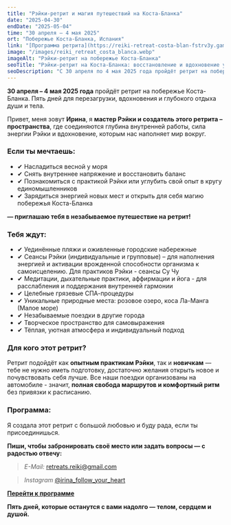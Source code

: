 ```yaml
---
title: "Рэйки-ретрит и магия путешествий на Коста-Бланка"
date: "2025-04-30"
endDate: "2025-05-04"
time: "30 апреля – 4 мая 2025"
ort: "Побережье Коста-Бланка, Испания"
link: "[Программа ретрита](https://reiki-retreat-costa-blan-fstrv3y.gamma.site/?fbclid=PAZXh0bgNhZW0CMTEAAaYxthSB7zNtXsGOq_nyJCrPwrHyRA2QjgGGK2QR8T3wKzcq2XTFPeEqg0A_aem_Sao9ssCnj8rtJcqRBxFUmQ)"
image: "/images/reiki_retreat_costa_blanca.webp"
imageAlt: "Рэйки-ретрит на побережье Коста-Бланка"
seoTitle: "Рэйки-ретрит на Коста-Бланка: восстановление и вдохновение у моря"
seoDescription: "С 30 апреля по 4 мая 2025 года пройдёт ретрит на побережье Коста-Бланка: практика Рэйки, медитации, йога, творческие сессии и путешествия по удивительным природным местам."
---
```


**30 апреля – 4 мая 2025 года** пройдёт ретрит на побережье Коста-Бланка. Пять дней для перезагрузки, вдохновения и глубокого отдыха души и тела.

Привет, меня зовут **Ирина**, я **мастер Рэйки и создатель этого ретрита – пространства**, где соединяются глубина внутренней работы, сила энергии Рэйки и вдохновение, которым нас наполняет мир вокруг.

### Если ты мечтаешь:
- ✔ Насладиться весной у моря
- ✔ Снять внутреннее напряжение и восстановить баланс
- ✔ Познакомиться с практикой Рэйки или углубить свой опыт в кругу единомышленников
- ✔ Зарядиться энергией новых мест и открыть для себя магию побережья Коста-Бланка 
 

**— приглашаю тебя в незабываемое путешествие на ретрит!**

### Тебя ждут:
- ✔ Уединённые пляжи и оживленные городские набережные
- ✔ Сеансы Рэйки (индивидуальные и групповые) – для наполнения энергией и активации врожденной способности организма к самоисцелению. Для практиков Рэйки - сеансы Су Чу
- ✔ Медитации, дыхательные практики, аффирмации и йога - для расслабления и поддержания внутренней гармонии
- ✔ Целебные грязевые СПА-процедуры
- ✔ Уникальные природные места: розовое озеро, коса Ла-Манга (Малое море)
- ✔ Незабываемые поездки в другие города
- ✔ Творческое пространство для самовыражения
- ✔ Тёплая, уютная атмосфера и индивидуальный подход

### Для кого этот ретрит?
Ретрит подойдёт как **опытным практикам Рэйки**, так и **новичкам** — тебе не нужно иметь подготовку, достаточно желания открыть новое и почувствовать себя лучше.
Все наши поездки организованы на автомобиле - значит,  **полная свобода маршрутов и комфортный ритм** без привязки к расписанию.

### Программа:
Я создала этот ретрит с большой любовью и буду рада, если ты присоединишься.

**Пиши, чтобы забронировать своё место или задать вопросы — с радостью отвечу:** 

> *E-Mail:* retreats.reiki@gmail.com 

> *Instagram* [@irina_follow_your_heart](https://www.instagram.com/irina_follow_your_heart)

**[Перейти к программе](https://reiki-retreat-costa-blan-fstrv3y.gamma.site/?fbclid=PAZXh0bgNhZW0CMTEAAaYxthSB7zNtXsGOq_nyJCrPwrHyRA2QjgGGK2QR8T3wKzcq2XTFPeEqg0A_aem_Sao9ssCnj8rtJcqRBxFUmQ)**


**Пять дней, которые останутся с вами надолго — телом, сердцем и душой.**
